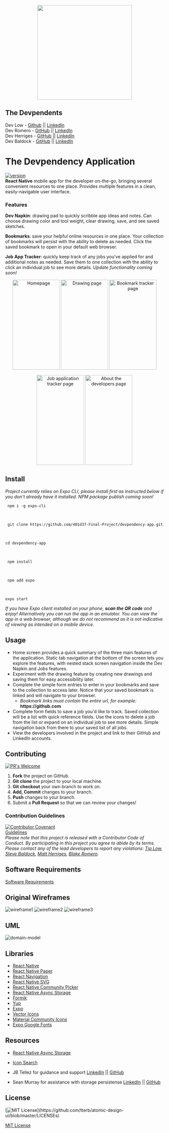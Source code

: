<p align="center">
  <img width="300" height="300" src='./assets/images/logo.png'>
</p>

## The Devpendents

Dev Low - [Github](https://github.com/TiaLow) || [LinkedIn](https://www.linkedin.com/in/tia-low/)   
Dev Romero - [GitHub](https://github.com/blakerom) || [LinkedIn](https://www.linkedin.com/in/blakeromero/)   
Dev Herriges - [GitHub](https://github.com/herrigesmt) || [LinkedIn](https://www.linkedin.com/in/herrigesmt/)   
Dev Baldock - [GitHub](https://github.com/SBALDOCK) || [LinkedIn](https://www.linkedin.com/in/stephentbaldock/)

# The Devpendency Application
[![version](https://img.shields.io/badge/version-1.0.0-yellow.svg)](https://semver.org)<br/>
**React Native** mobile app for the developer on-the-go, bringing several convenient resources to one place. Provides multiple features in a clean, easily-navigable user interface.

### Features

**Dev Napkin**: drawing pad to quickly scribble app ideas and notes. Can choose drawing color and tool weight, clear drawing, save, and see saved sketches.

**Bookmarks**: save your helpful online resources in one place. Your collection of bookmarks will persist with the ability to delete as needed. Click the saved bookmark to open in your default web browser.

**Job App Tracker**: quickly keep track of any jobs you've applied for and additional notes as needed. Save them to one collection with the ability to click an individual job to see more details. *Update functionality coming soon!*
<p align="center">
<img alt="Homepage" width="150" height="285" src='./assets/images/home.jpg'>
<img alt="Drawing page" width="150" height="285" src='./assets/images/dev-nap.jpg'>
<img alt="Bookmark tracker page" width="150" height="285" src='./assets/images/bookmark.jpg'>
</p>

<p align="center">
<img alt="Job application tracker page" width="150" height="285" src='./assets/images/job-app.jpg'>
<img alt="About the developers page" width="150" height="285" src='./assets/images/about-us.jpg'>
</p>


## Install

*Project currently relies on Expo CLI, please install first as instructed below if you don't already have it installed. NPM package publish coming soon!*

     npm i -g expo-cli
<br/>

     git clone https://github.com/401d37-Final-Project/devpendency-app.git

<br/> 

    cd devpendency-app
<br/>

     npm install
<br/>

     npm add expo 
<br/>

    expo start 

*If you have Expo client installed on your phone, **scan the QR code** and enjoy! Alternatively you can run the app in an emulator. You can view the app in a web browser, although we do not recommend as it is not indicative of viewing as intended on a mobile device.*

## Usage

- Home screen provides a quick summary of the three main features of the application. Static tab navigation at the bottom of the screen lets you explore the features, with nested stack screen navigation inside the Dev Napkin and Jobs features. 
- Experiment with the drawing feature by creating new drawings and saving them for easy accessibility later. 
- Complete the simple form entries to enter in your bookmarks and save to the collection to access later. Notice that your saved bookmark is linked and will navigate to your browser.
  - *Bookmark links must contain the entire url, for example:* **ht<span>tps://github.c</span>om**
- Complete form fields to save a job you'd like to track. Saved collection will be a list with quick reference fields. Use the icons to delete a job from the list or expand on an individual job to see more details. Simple navigation back from there to your saved list of all jobs. 
- View the developers involved in the project and link to their GitHub and LinkedIn accounts.

## Contributing
[![PR's Welcome](https://img.shields.io/badge/PRs-welcome-brightgreen.svg?style=flat)](http://makeapullrequest.com)  

1. **Fork** the project on GitHub.
2. **Git clone** the project to your local machine.
3. **Git checkout** your own branch to work on.
4. **Add, Commit** changes to your branch.
5. **Push** changes to your branch.
6. Submit a **Pull Request** so that we can review your changes!


### Contribution Guidelines
[![Contributor Covenant](https://img.shields.io/badge/Contributor%20Covenant-v2.0%20adopted-ff69b4.svg)](code_of_conduct.md)
<br/>
[Guidelines](CONTRIBUTIONS.md)
<br/>
   *Please note that this project is released with a Contributor Code of Conduct. By participating in this project you agree to abide by its terms. Please contact any of the lead developers to report any violations: [Tia Low](mailto:lowtia@gmail.com), [Steve Baldock](mailto:stephenbaldock78@gmail.com), [Matt Herriges](mailto:herrigesmt@gmail.com), [Blake Romero](mailto:blakeromero001@gmail.com).*
   

## Software Requirements

[Software Requirements](requirements.md)

## Original Wireframes

![wireframe1](assets/images/wireframe1.png)
![wireframe2](assets/images/wireframe2.png)
![wireframe3](assets/images/wireframe3.png)

## UML

![domain-model](assets/images/uml.png)

## Libraries

- [React Native](https://reactnative.dev/)
- [React Native Paper](https://callstack.github.io/react-native-paper/)
- [React Navigation](https://reactnavigation.org/)
- [React Native SVG](https://www.npmjs.com/package/react-native-svg)
- [React Native Community Picker](https://www.npmjs.com/package/@react-native-community/picker)
- [React Native Async Storage](https://reactnative.dev/docs/asyncstorage)
- [Formik](https://formik.org/)
- [Yup](https://github.com/jquense/yup)
- [Expo](https://expo.io/)
- [Vector Icons](https://docs.expo.io/guides/icons/)
- [Material Community Icons](https://reactnativeelements.com/docs/icon/)
- [Expo Google Fonts](https://www.npmjs.com/package/@expo-google-fonts/inter)

## Resources 

- [React Native Async Storage](https://react-native-async-storage.github.io/async-storage/docs/api/#mergeitem)
- [Icon Search](https://oblador.github.io/react-native-vector-icons/)

- JB Tellez for guidance and support [LinkedIn](https://www.linkedin.com/in/jb-tellez/) || [GitHub](https://github.com/JB-Tellez)
- Sean Murray for assistance with storage persistense [LinkedIn](https://www.linkedin.com/in/sean-j-murray/) || [GitHub](https://github.com/seanjmurray)

## License
[![MIT License](https://img.shields.io/apm/l/atomic-design-ui.svg?)](https://github.com/tterb/atomic-design-ui/blob/master/LICENSEs)

[MIT License](LICENSE)

